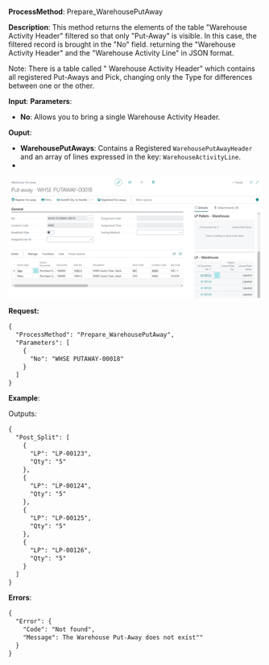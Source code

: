 **ProcessMethod**: Prepare_WarehousePutAway

**Description**:
This method returns the elements of the table "Warehouse Activity Header" filtered so that only "Put-Away" is visible. In this case, the filtered record is brought in the "No" field. returning the "Warehouse Activity Header" and the "Warehouse Activity Line" in JSON format.

Note: There is a table called " Warehouse Activity Header" which contains all registered Put-Aways and Pick, changing only the Type for differences between one or the other.

**Input**:
**Parameters**: 
-	**No**: Allows you to bring a single Warehouse Activity Header. 

**Ouput**:  

-	**WarehousePutAways**: Contains a Registered `WarehousePutAwayHeader` and an array of lines expressed in the key: `WarehouseActivityLine`.
-	
 
![image.png](/.attachments/image-16903ff2-59e0-411a-a940-09cf6dd2b617.png)


**Request:**

```
{
  "ProcessMethod": "Prepare_WarehousePutAway",
  "Parameters": [
    {
      "No": "WHSE PUTAWAY-00018"
    }
  ]
}
```


**Example**:





Outputs:

```
{
  "Post_Split": [
    {
      "LP": "LP-00123",
      "Qty": "5"
    },
    {
      "LP": "LP-00124",
      "Qty": "5"
    },
    {
      "LP": "LP-00125",
      "Qty": "5"
    },
    {
      "LP": "LP-00126",
      "Qty": "5"
    }
  ]
}
```

**Errors**:

```
{
  "Error": {
    "Code": "Not found",
    "Message": The Warehouse Put-Away does not exist""
  }
}
```


